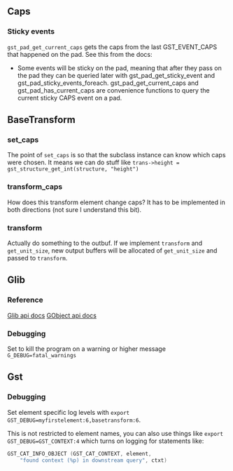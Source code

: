 ## Caps
### Sticky events
`gst_pad_get_current_caps` gets the caps from the last GST_EVENT_CAPS that happened on the pad.
See this from the docs:
* Some events will be sticky on the pad, meaning that after they pass
  on the pad they can be queried later with gst_pad_get_sticky_event
  and gst_pad_sticky_events_foreach. gst_pad_get_current_caps and
  gst_pad_has_current_caps are convenience functions to query the
  current sticky CAPS event on a pad.

## BaseTransform
### set_caps
The point of `set_caps` is so that the subclass instance can know
which caps were chosen. It means we can do stuff like
`trans->height = gst_structure_get_int(structure, "height")`
### transform_caps
How does this transform element change caps? It has to be
implemented in both directions (not sure I understand this bit).
### transform
Actually do something to the outbuf. If we implement `transform`
and `get_unit_size`, new output buffers will be allocated of
`get_unit_size` and passed to `transform`.

## Glib
### Reference
[Glib api docs](https://docs.gtk.org/glib/index.html)
[GObject api docs](https://docs.gtk.org/gobject/)
### Debugging
Set to kill the program on a warning or higher message `G_DEBUG=fatal_warnings`

## Gst
### Debugging
Set element specific log levels with `export
GST_DEBUG=myfirstelement:6,basetransform:6`.

This is not restricted to element names, you can also use things like
`export GST_DEBUG=GST_CONTEXT:4` which turns on logging for statements
like:

```c
GST_CAT_INFO_OBJECT (GST_CAT_CONTEXT, element,
    "found context (%p) in downstream query", ctxt)
```
